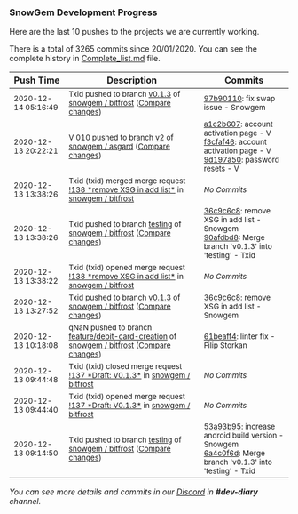 
### SnowGem Development Progress

Here are the last 10 pushes to the projects we are currently working.

There is a total of 3265 commits since 20/01/2020. You can see the complete history in
 [Complete_list.md](Complete_list.md) file.

| Push Time | Description | Commits |
| --- | --- | --- |
| <sub>2020-12-14 05:16:49</sub> | <sub>Txid pushed to branch [v0\.1\.3](https://gitlab.com/snowgem/bitfrost/commits/v0.1.3) of [snowgem / bitfrost](https://gitlab.com/snowgem/bitfrost) ([Compare changes](https://gitlab.com/snowgem/bitfrost/compare/36c9c6c858771aeced2fe40f9b8fdc33abd42632...97b9011048468b17655417cf36bcc2e656fe06f9))</sub> | <sub>[97b90110](https://gitlab.com/snowgem/bitfrost/-/commit/97b9011048468b17655417cf36bcc2e656fe06f9): fix swap issue - Snowgem</sub> |
| <sub>2020-12-13 20:22:21</sub> | <sub>V 010 pushed to branch [v2](https://gitlab.com/snowgem/asgard/commits/v2) of [snowgem / asgard](https://gitlab.com/snowgem/asgard) ([Compare changes](https://gitlab.com/snowgem/asgard/compare/64b3f9f0936d2e52b52c287bbab927d1c193ebca...9d197a50f260faba26406f1a933d1fd5d54de1ab))</sub> | <sub>[a1c2b607](https://gitlab.com/snowgem/asgard/-/commit/a1c2b6075da88fef2bcdab9b9adef497c9fd0db5): account activation page - V<br>[f3cfaf46](https://gitlab.com/snowgem/asgard/-/commit/f3cfaf46346f8c4f287f936fa41b2f7fbd2dd6c8): account activation page - V<br>[9d197a50](https://gitlab.com/snowgem/asgard/-/commit/9d197a50f260faba26406f1a933d1fd5d54de1ab): password resets - V</sub> |
| <sub>2020-12-13 13:38:26</sub> | <sub>Txid (txid) merged merge request [\!138 \*remove XSG in add list\*](https://gitlab.com/snowgem/bitfrost/-/merge_requests/138) in [snowgem / bitfrost](https://gitlab.com/snowgem/bitfrost)</sub> | <sub>_No Commits_</sub> |
| <sub>2020-12-13 13:38:26</sub> | <sub>Txid pushed to branch [testing](https://gitlab.com/snowgem/bitfrost/commits/testing) of [snowgem / bitfrost](https://gitlab.com/snowgem/bitfrost) ([Compare changes](https://gitlab.com/snowgem/bitfrost/compare/6a4c0f6ddd324a5d1918829616b6b1318e4592e4...90afdbd8e62be3b9afded138a000f85c03e12561))</sub> | <sub>[36c9c6c8](https://gitlab.com/snowgem/bitfrost/-/commit/36c9c6c858771aeced2fe40f9b8fdc33abd42632): remove XSG in add list - Snowgem<br>[90afdbd8](https://gitlab.com/snowgem/bitfrost/-/commit/90afdbd8e62be3b9afded138a000f85c03e12561): Merge branch 'v0.1.3' into 'testing' - Txid</sub> |
| <sub>2020-12-13 13:38:22</sub> | <sub>Txid (txid) opened merge request [\!138 \*remove XSG in add list\*](https://gitlab.com/snowgem/bitfrost/-/merge_requests/138) in [snowgem / bitfrost](https://gitlab.com/snowgem/bitfrost)</sub> | <sub>_No Commits_</sub> |
| <sub>2020-12-13 13:27:52</sub> | <sub>Txid pushed to branch [v0\.1\.3](https://gitlab.com/snowgem/bitfrost/commits/v0.1.3) of [snowgem / bitfrost](https://gitlab.com/snowgem/bitfrost) ([Compare changes](https://gitlab.com/snowgem/bitfrost/compare/53a93b95ef7904e7beb0e3361877479edcdd3a0c...36c9c6c858771aeced2fe40f9b8fdc33abd42632))</sub> | <sub>[36c9c6c8](https://gitlab.com/snowgem/bitfrost/-/commit/36c9c6c858771aeced2fe40f9b8fdc33abd42632): remove XSG in add list - Snowgem</sub> |
| <sub>2020-12-13 10:18:08</sub> | <sub>qNaN pushed to branch [feature/debit\-card\-creation](https://gitlab.com/snowgem/bitfrost/commits/feature/debit-card-creation) of [snowgem / bitfrost](https://gitlab.com/snowgem/bitfrost) ([Compare changes](https://gitlab.com/snowgem/bitfrost/compare/137bea91784c07cf72f342bc1241e23c870d1301...61beaff44d1d05b89c8fd81769d68f839b64bc27))</sub> | <sub>[61beaff4](https://gitlab.com/snowgem/bitfrost/-/commit/61beaff44d1d05b89c8fd81769d68f839b64bc27): linter fix - Filip Storkan</sub> |
| <sub>2020-12-13 09:44:48</sub> | <sub>Txid (txid) closed merge request [\!137 \*Draft: V0\.1\.3\*](https://gitlab.com/snowgem/bitfrost/-/merge_requests/137) in [snowgem / bitfrost](https://gitlab.com/snowgem/bitfrost)</sub> | <sub>_No Commits_</sub> |
| <sub>2020-12-13 09:44:40</sub> | <sub>Txid (txid) opened merge request [\!137 \*Draft: V0\.1\.3\*](https://gitlab.com/snowgem/bitfrost/-/merge_requests/137) in [snowgem / bitfrost](https://gitlab.com/snowgem/bitfrost)</sub> | <sub>_No Commits_</sub> |
| <sub>2020-12-13 09:14:50</sub> | <sub>Txid pushed to branch [testing](https://gitlab.com/snowgem/bitfrost/commits/testing) of [snowgem / bitfrost](https://gitlab.com/snowgem/bitfrost) ([Compare changes](https://gitlab.com/snowgem/bitfrost/compare/7a8920b5b34c3a9cfbae10a2230e2df1743b9676...6a4c0f6ddd324a5d1918829616b6b1318e4592e4))</sub> | <sub>[53a93b95](https://gitlab.com/snowgem/bitfrost/-/commit/53a93b95ef7904e7beb0e3361877479edcdd3a0c): increase android build version - Snowgem<br>[6a4c0f6d](https://gitlab.com/snowgem/bitfrost/-/commit/6a4c0f6ddd324a5d1918829616b6b1318e4592e4): Merge branch 'v0.1.3' into 'testing' - Txid</sub> |

_You can see more details and commits in our [Discord](https://discord.gg/zumGnbg) in **#dev-diary** channel._
